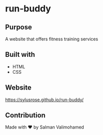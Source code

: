# run-buddy

## Purpose
A website that offers fitness training services

## Built with
* HTML
* CSS

## Website
https://sylusrose.github.io/run-buddy/

## Contribution
Made with ❤️ by Salman Valimohamed
